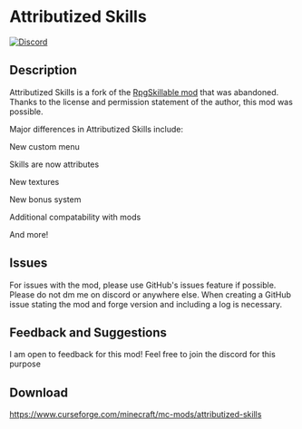 # Attributized Skills
[![Discord](https://img.shields.io/discord/938848584823111690.svg?color=%237289da&label=Discord&logo=discord&logoColor=%237289da&style=for-the-badge)](https://discord.gg/qqdDNbBBvR) 

## Description

Attributized Skills is a fork of the [RpgSkillable mod](https://www.google.com/search?client=firefox-b-1-d&q=RpgSkillable+curseforge) that was abandoned. Thanks to the license and permission statement of the author, this mod was possible.

Major differences in Attributized Skills include:

 New custom menu
  
  Skills are now attributes
  
  New textures
  
  New bonus system
  
  Additional compatability with mods

  And more!


## Issues

For issues with the mod, please use GitHub's issues feature if possible. Please do not dm me on discord or anywhere else.
When creating a GitHub issue stating the mod and forge version and including a log is necessary.

## Feedback and Suggestions

I am open to feedback for this mod! Feel free to join the discord for this purpose

## Download

https://www.curseforge.com/minecraft/mc-mods/attributized-skills

